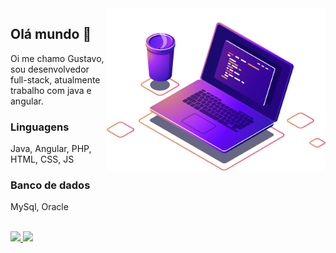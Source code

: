 <img align="right" src="image/computer-illustration.png" width="350"/>

## Olá mundo 👋

Oi me chamo Gustavo, sou desenvolvedor full-stack, atualmente trabalho com java e angular.

### Linguagens 

Java, Angular, PHP, HTML, CSS, JS

### Banco de dados

MySql, Oracle 

<br>

<a href="https://www.linkedin.com/in/gustavo-machado-martins-7170a419a/" alt="Linkedin">
    <img src="https://img.shields.io/badge/-Linkedin-0e76a8?style=for-the-badge&logo=Linkedin&logoColor=white"/>
</a>
<a href="https://www.instagram.com/guhzmartins/" alt="Instagram">
    <img src="https://img.shields.io/badge/-Instagram-DF0174?style=for-the-badge&logo=instagram&logoColor=white"/>
</a>